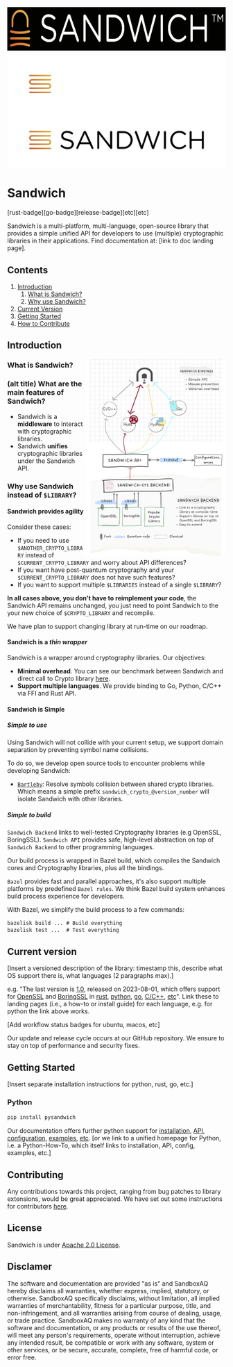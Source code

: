 <img src="./docs/guide_doc/src/images/logo.png" align="center" height="100"/>

![Logo Dark](./docs/guide_doc/src/images/sandwich_white.png#gh-dark-mode-only)
![Logo Light](./docs/guide_doc/src/images/sandwich_black.png#gh-light-mode-only)

# Sandwich
[rust-badge][go-badge][release-badge][etc][etc]

Sandwich is a multi-platform, multi-language, open-source library that provides a simple unified API for developers to use (multiple) cryptographic libraries in their applications. Find documentation at: [link to doc landing page].

## Contents

1. [Introduction](#introduction)
    1. [What is Sandwich?](#what-is-sandwich)
    2. [Why use Sandwich?](#why-sandwich)
2. [Current Version](#current-version)
3. [Getting Started](#installation)
4. [How to Contribute](#how-to-contribute)

## Introduction

<img src="./docs/guide_doc/src/images/architecture_sketch.png" align="right" width="325"/>

### What is Sandwich?
### (alt title) What are the main features of Sandwich?
- Sandwich is a **middleware** to interact with cryptographic libraries.
- Sandwich **unifies** cryptographic libraries under the Sandwich API.

### Why use Sandwich instead of `$LIBRARY`?

#### Sandwich provides **agility**

Consider these cases:

- If you need to use `$ANOTHER_CRYPTO_LIBRARY` instead of `$CURRENT_CRYPTO_LIBRARY` and worry about API differences?
- If you want have post-quantum cryptography and your `$CURRENT_CRYPTO_LIBRARY` does not have such features?
- If you want to support multiple `$LIBRARIES` instead of a single `$LIBRARY`?

**In all cases above, you don't have to reimplement your code**, the Sandwich API remains unchanged, you just need to point Sandwich to the your new choice of `$CRYPTO_LIBRARY` and recompile.

We have plan to support changing library at run-time on our roadmap.

#### Sandwich is a *thin wrapper*

Sandwich is a wrapper around cryptography libraries. Our objectives:

- **Minimal overhead**. You can see our benchmark between Sandwich and direct call to Crypto library [here](TODO).
- **Support multiple languages**. We provide binding to Go, Python, C/C++ via FFI and Rust API.

#### Sandwich is Simple

##### Simple to use
Using Sandwich will not collide with your current setup, we support domain separation by preventing symbol name collisions.

To do so, we develop open source tools to encounter problems while developing Sandwich:

- [`Bartleby`](https://github.com/sandbox-quantum/bartleby): Resolve symbols collision between shared crypto libraries. Which means a simple prefix `sandwich_crypto_@version_number` will isolate Sandwich with other libraries.

##### Simple to build

`Sandwich Backend` links to well-tested Cryptography libraries (e.g OpenSSL, BoringSSL). `Sandwich API` provides safe, high-level abstraction on top of `Sandwich Backend` to other programming languages.

Our build process is wrapped in Bazel build, which compiles the Sandwich cores and Cryptography libraries, plus all the bindings.

`Bazel` provides fast and parallel approaches, it's also support multiple platforms by predefined `Bazel rules`.
We think Bazel build system enhances build process experience for developers.

With Bazel, we simplify the build process to a few commands:

```
bazelisk build ... # Build everything
bazelisk test ...  # Test everything
```

## Current version

[Insert a versioned description of the library: timestamp this, describe what OS support there is, what languages (2 paragraphs max).]

e.g. "The last version is [1.0](https://github.com/sandbox-quantum/sandwich/releases/tag/v1.0), released on 2023-08-01, which offers support for [OpenSSL](https://github.com/sandbox-quantum/sandwich/tree/main/common/build/openssl) and [BoringSSL]() in [rust](), [python](https://github.com/sandbox-quantum/sandwich/blob/main/docs/guide_doc/src/install/python-installation.md), [go](), [C/C++](), [etc]()". Link these to landing pages (i.e., a how-to or install guide) for each language, e.g. for python the link above works.

[Add workflow status badges for ubuntu, macos, etc]

Our update and release cycle occurs at our GitHub repository. We ensure to stay on top of performance and security fixes.

## Getting Started

[Insert separate installation instructions for python, rust, go, etc.]

### Python

```sh
pip install pysandwich
```

Our documentation offers further python support for [installation](), [API](), [configuration](), [examples](), [etc](). [or we link to a unified homepage for Python, i.e. a Python-How-To, which itself links to installation, API, config, examples, etc.]

## Contributing
Any contributions towards this project, ranging from bug patches to library extensions, would be great appreciated. We have set out some instructions for contributors [here]().

## License

Sandwich is under [Apache 2.0 License](https://apache.org/licenses/LICENSE-2.0).

## Disclamer

The software and documentation are provided "as is" and SandboxAQ hereby disclaims all warranties, whether express, implied, statutory, or otherwise.
SandboxAQ specifically disclaims, without limitation, all implied warranties of merchantability, fitness for a particular purpose, title, and non-infringement, and all warranties arising from course of dealing, usage, or trade practice.
SandboxAQ makes no warranty of any kind that the software and documentation, or any products or results of the use thereof, will meet any person's requirements, operate without interruption, achieve any intended result, be compatible or work with any software, system or other services, or be secure, accurate, complete, free of harmful code, or error free.
